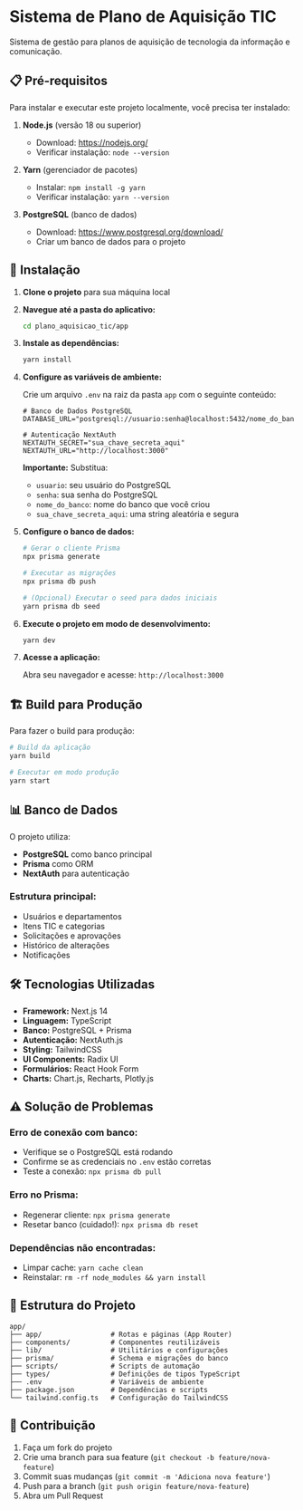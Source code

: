 # Sistema de Plano de Aquisição TIC

Sistema de gestão para planos de aquisição de tecnologia da informação e comunicação.

## 📋 Pré-requisitos

Para instalar e executar este projeto localmente, você precisa ter instalado:

1. **Node.js** (versão 18 ou superior)
   - Download: https://nodejs.org/
   - Verificar instalação: `node --version`

2. **Yarn** (gerenciador de pacotes)
   - Instalar: `npm install -g yarn`
   - Verificar instalação: `yarn --version`

3. **PostgreSQL** (banco de dados)
   - Download: https://www.postgresql.org/download/
   - Criar um banco de dados para o projeto

## 🚀 Instalação

1. **Clone o projeto** para sua máquina local

2. **Navegue até a pasta do aplicativo:**
   ```bash
   cd plano_aquisicao_tic/app
   ```

3. **Instale as dependências:**
   ```bash
   yarn install
   ```

4. **Configure as variáveis de ambiente:**
   
   Crie um arquivo `.env` na raiz da pasta `app` com o seguinte conteúdo:
   ```env
   # Banco de Dados PostgreSQL
   DATABASE_URL="postgresql://usuario:senha@localhost:5432/nome_do_banco"
   
   # Autenticação NextAuth
   NEXTAUTH_SECRET="sua_chave_secreta_aqui"
   NEXTAUTH_URL="http://localhost:3000"
   ```

   **Importante:** Substitua:
   - `usuario`: seu usuário do PostgreSQL
   - `senha`: sua senha do PostgreSQL  
   - `nome_do_banco`: nome do banco que você criou
   - `sua_chave_secreta_aqui`: uma string aleatória e segura

5. **Configure o banco de dados:**
   ```bash
   # Gerar o cliente Prisma
   npx prisma generate
   
   # Executar as migrações
   npx prisma db push
   
   # (Opcional) Executar o seed para dados iniciais
   yarn prisma db seed
   ```

6. **Execute o projeto em modo de desenvolvimento:**
   ```bash
   yarn dev
   ```

7. **Acesse a aplicação:**
   
   Abra seu navegador e acesse: `http://localhost:3000`

## 🏗️ Build para Produção

Para fazer o build para produção:

```bash
# Build da aplicação
yarn build

# Executar em modo produção
yarn start
```

## 📊 Banco de Dados

O projeto utiliza:
- **PostgreSQL** como banco principal
- **Prisma** como ORM
- **NextAuth** para autenticação

### Estrutura principal:
- Usuários e departamentos
- Itens TIC e categorias
- Solicitações e aprovações
- Histórico de alterações
- Notificações

## 🛠️ Tecnologias Utilizadas

- **Framework:** Next.js 14
- **Linguagem:** TypeScript
- **Banco:** PostgreSQL + Prisma
- **Autenticação:** NextAuth.js
- **Styling:** TailwindCSS
- **UI Components:** Radix UI
- **Formulários:** React Hook Form
- **Charts:** Chart.js, Recharts, Plotly.js

## ⚠️ Solução de Problemas

### Erro de conexão com banco:
- Verifique se o PostgreSQL está rodando
- Confirme se as credenciais no `.env` estão corretas
- Teste a conexão: `npx prisma db pull`

### Erro no Prisma:
- Regenerar cliente: `npx prisma generate`
- Resetar banco (cuidado!): `npx prisma db reset`

### Dependências não encontradas:
- Limpar cache: `yarn cache clean`
- Reinstalar: `rm -rf node_modules && yarn install`

## 📁 Estrutura do Projeto

```
app/
├── app/                 # Rotas e páginas (App Router)
├── components/          # Componentes reutilizáveis
├── lib/                 # Utilitários e configurações
├── prisma/              # Schema e migrações do banco
├── scripts/             # Scripts de automação
├── types/               # Definições de tipos TypeScript
├── .env                 # Variáveis de ambiente
├── package.json         # Dependências e scripts
└── tailwind.config.ts   # Configuração do TailwindCSS
```

## 🤝 Contribuição

1. Faça um fork do projeto
2. Crie uma branch para sua feature (`git checkout -b feature/nova-feature`)
3. Commit suas mudanças (`git commit -m 'Adiciona nova feature'`)
4. Push para a branch (`git push origin feature/nova-feature`)
5. Abra um Pull Request